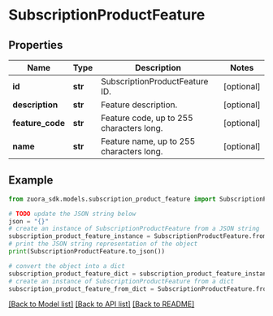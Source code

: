 # SubscriptionProductFeature


## Properties

Name | Type | Description | Notes
------------ | ------------- | ------------- | -------------
**id** | **str** | SubscriptionProductFeature ID. | [optional] 
**description** | **str** | Feature description. | [optional] 
**feature_code** | **str** | Feature code, up to 255 characters long. | [optional] 
**name** | **str** | Feature name, up to 255 characters long. | [optional] 

## Example

```python
from zuora_sdk.models.subscription_product_feature import SubscriptionProductFeature

# TODO update the JSON string below
json = "{}"
# create an instance of SubscriptionProductFeature from a JSON string
subscription_product_feature_instance = SubscriptionProductFeature.from_json(json)
# print the JSON string representation of the object
print(SubscriptionProductFeature.to_json())

# convert the object into a dict
subscription_product_feature_dict = subscription_product_feature_instance.to_dict()
# create an instance of SubscriptionProductFeature from a dict
subscription_product_feature_from_dict = SubscriptionProductFeature.from_dict(subscription_product_feature_dict)
```
[[Back to Model list]](../README.md#documentation-for-models) [[Back to API list]](../README.md#documentation-for-api-endpoints) [[Back to README]](../README.md)


